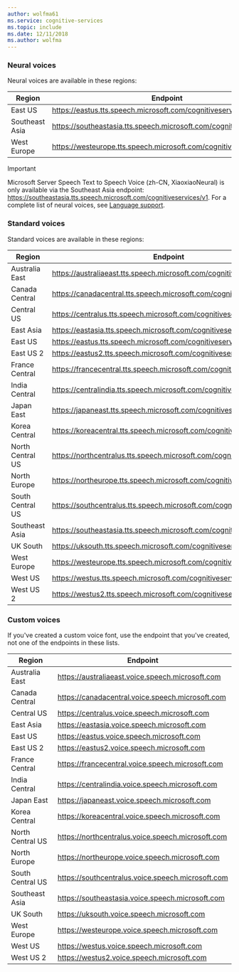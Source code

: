 ```yaml
---
author: wolfma61
ms.service: cognitive-services
ms.topic: include
ms.date: 12/11/2018
ms.author: wolfma
---
```


### Neural voices

Neural voices are available in these regions:

| Region | Endpoint |
|--------|----------|
| East US | https://eastus.tts.speech.microsoft.com/cognitiveservices/v1 |
| Southeast Asia | https://southeastasia.tts.speech.microsoft.com/cognitiveservices/v1 |
| West Europe | https://westeurope.tts.speech.microsoft.com/cognitiveservices/v1 |

> [!IMPORTANT]
> Microsoft Server Speech Text to Speech Voice (zh-CN, XiaoxiaoNeural) is only available via the Southeast Asia endpoint: https://southeastasia.tts.speech.microsoft.com/cognitiveservices/v1. For a complete list of neural voices, see [Language support](../articles/cognitive-services/speech-service/language-support.md).

### Standard voices

Standard voices are available in these regions:

| Region | Endpoint |
|--------|----------|
| Australia East | https://australiaeast.tts.speech.microsoft.com/cognitiveservices/v1 |
| Canada Central | https://canadacentral.tts.speech.microsoft.com/cognitiveservices/v1 |
| Central US | https://centralus.tts.speech.microsoft.com/cognitiveservices/v1 |
| East Asia | https://eastasia.tts.speech.microsoft.com/cognitiveservices/v1 |
| East US | https://eastus.tts.speech.microsoft.com/cognitiveservices/v1 |
| East US 2 | https://eastus2.tts.speech.microsoft.com/cognitiveservices/v1 |
| France Central | https://francecentral.tts.speech.microsoft.com/cognitiveservices/v1 |
| India Central | https://centralindia.tts.speech.microsoft.com/cognitiveservices/v1 |
| Japan East | https://japaneast.tts.speech.microsoft.com/cognitiveservices/v1 |
| Korea Central | https://koreacentral.tts.speech.microsoft.com/cognitiveservices/v1 |
| North Central US | https://northcentralus.tts.speech.microsoft.com/cognitiveservices/v1 |
| North Europe | https://northeurope.tts.speech.microsoft.com/cognitiveservices/v1 |
| South Central US | https://southcentralus.tts.speech.microsoft.com/cognitiveservices/v1 |
| Southeast Asia | https://southeastasia.tts.speech.microsoft.com/cognitiveservices/v1 |
| UK South | https://uksouth.tts.speech.microsoft.com/cognitiveservices/v1 |
| West Europe | https://westeurope.tts.speech.microsoft.com/cognitiveservices/v1 |
| West US | https://westus.tts.speech.microsoft.com/cognitiveservices/v1 |
| West US 2 | https://westus2.tts.speech.microsoft.com/cognitiveservices/v1 |

### Custom voices

If you've created a custom voice font, use the endpoint that you've created, not one of the endpoints in these lists.

| Region | Endpoint |
|--------|----------|
| Australia East | https://australiaeast.voice.speech.microsoft.com |
| Canada Central | https://canadacentral.voice.speech.microsoft.com |
| Central US | https://centralus.voice.speech.microsoft.com |
| East Asia | https://eastasia.voice.speech.microsoft.com |
| East US | https://eastus.voice.speech.microsoft.com |
| East US 2 | https://eastus2.voice.speech.microsoft.com |
| France Central | https://francecentral.voice.speech.microsoft.com |
| India Central | https://centralindia.voice.speech.microsoft.com |
| Japan East | https://japaneast.voice.speech.microsoft.com |
| Korea Central | https://koreacentral.voice.speech.microsoft.com |
| North Central US | https://northcentralus.voice.speech.microsoft.com |
| North Europe | https://northeurope.voice.speech.microsoft.com |
| South Central US | https://southcentralus.voice.speech.microsoft.com |
| Southeast Asia | https://southeastasia.voice.speech.microsoft.com |
| UK South | https://uksouth.voice.speech.microsoft.com |
| West Europe | https://westeurope.voice.speech.microsoft.com |
| West US | https://westus.voice.speech.microsoft.com |
| West US 2 | https://westus2.voice.speech.microsoft.com |
